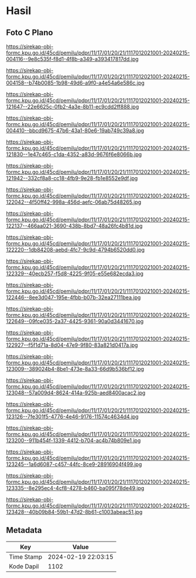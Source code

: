 # Hasil

## Foto C Plano

https://sirekap-obj-formc.kpu.go.id/45cd/pemilu/pdpr/11/17/01/20/21/1117012021001-20240215-004116--9e8c535f-f8d1-4f8b-a349-a393417817dd.jpg

https://sirekap-obj-formc.kpu.go.id/45cd/pemilu/pdpr/11/17/01/20/21/1117012021001-20240215-004158--b74b0085-1b98-49d6-a9f0-a4e54a6e586c.jpg

https://sirekap-obj-formc.kpu.go.id/45cd/pemilu/pdpr/11/17/01/20/21/1117012021001-20240215-121647--22e6625c-0fb2-4a3e-8b11-ec9cdd2ff888.jpg

https://sirekap-obj-formc.kpu.go.id/45cd/pemilu/pdpr/11/17/01/20/21/1117012021001-20240215-004410--bbcd9675-47b6-43a1-80e6-19ab749c39a8.jpg

https://sirekap-obj-formc.kpu.go.id/45cd/pemilu/pdpr/11/17/01/20/21/1117012021001-20240215-121830--1e47c465-c1da-4352-a83d-9676f6e8066b.jpg

https://sirekap-obj-formc.kpu.go.id/45cd/pemilu/pdpr/11/17/01/20/21/1117012021001-20240215-121942--332cf8a8-cc18-4fb9-9e28-fb1e8552e9df.jpg

https://sirekap-obj-formc.kpu.go.id/45cd/pemilu/pdpr/11/17/01/20/21/1117012021001-20240215-122042--4f50ff42-998a-456d-aefc-06ab75d48265.jpg

https://sirekap-obj-formc.kpu.go.id/45cd/pemilu/pdpr/11/17/01/20/21/1117012021001-20240215-122137--466aa021-3690-438b-8bd7-48a26fc4b81d.jpg

https://sirekap-obj-formc.kpu.go.id/45cd/pemilu/pdpr/11/17/01/20/21/1117012021001-20240215-122220--1db84208-aebd-4fc7-9c9d-4794b6520dd0.jpg

https://sirekap-obj-formc.kpu.go.id/45cd/pemilu/pdpr/11/17/01/20/21/1117012021001-20240215-122329--40ecb257-f5d8-4225-9f05-e55e682ecda3.jpg

https://sirekap-obj-formc.kpu.go.id/45cd/pemilu/pdpr/11/17/01/20/21/1117012021001-20240215-122446--8ee3d047-195e-4fbb-b07b-32ea27111bea.jpg

https://sirekap-obj-formc.kpu.go.id/45cd/pemilu/pdpr/11/17/01/20/21/1117012021001-20240215-122649--09fce035-2a37-4425-9361-90a0d3441670.jpg

https://sirekap-obj-formc.kpu.go.id/45cd/pemilu/pdpr/11/17/01/20/21/1117012021001-20240215-122927--f5f1d71a-8d04-47e9-9f80-83a821d0417a.jpg

https://sirekap-obj-formc.kpu.go.id/45cd/pemilu/pdpr/11/17/01/20/21/1117012021001-20240215-123009--389024b4-8be1-473e-8a33-66d9b536bf12.jpg

https://sirekap-obj-formc.kpu.go.id/45cd/pemilu/pdpr/11/17/01/20/21/1117012021001-20240215-123048--57a009d4-8624-414a-925b-aed8400acac2.jpg

https://sirekap-obj-formc.kpu.go.id/45cd/pemilu/pdpr/11/17/01/20/21/1117012021001-20240215-123126--7fe301f5-4776-4e46-9176-11574c4634d4.jpg

https://sirekap-obj-formc.kpu.go.id/45cd/pemilu/pdpr/11/17/01/20/21/1117012021001-20240215-123200--911b454f-1339-4412-b704-ac4b74b809e1.jpg

https://sirekap-obj-formc.kpu.go.id/45cd/pemilu/pdpr/11/17/01/20/21/1117012021001-20240215-123245--1a6d6087-c457-44fc-8ce9-28916904f499.jpg

https://sirekap-obj-formc.kpu.go.id/45cd/pemilu/pdpr/11/17/01/20/21/1117012021001-20240215-123335--8e295ec4-4cf8-4278-b460-ba095f78de49.jpg

https://sirekap-obj-formc.kpu.go.id/45cd/pemilu/pdpr/11/17/01/20/21/1117012021001-20240215-123428--40b09b84-59b1-47d2-8b61-c1003abeac51.jpg


## Metadata

| Key        | Value               |
| ---------- | ------------------- |
| Time Stamp | 2024-02-19 22:03:15 |
| Kode Dapil | 1102                |



